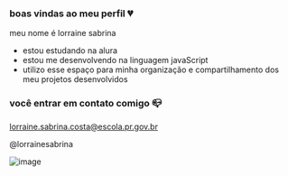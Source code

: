 ### boas vindas ao meu perfil 💔

meu nome é lorraine sabrina

- estou estudando na alura
- estou me desenvolvendo na linguagem javaScript
- utilizo esse espaço para minha organização e compartilhamento dos meu projetos desenvolvidos

### você entrar em contato comigo 📪

lorraine.sabrina.costa@escola.pr.gov.br

@lorrainesabrina


![image](https://github.com/22lorrainesabrina/22lorrainesabrina/assets/147056592/f4d25c2d-1ca1-48e4-a892-b8b90cb58b4a)
